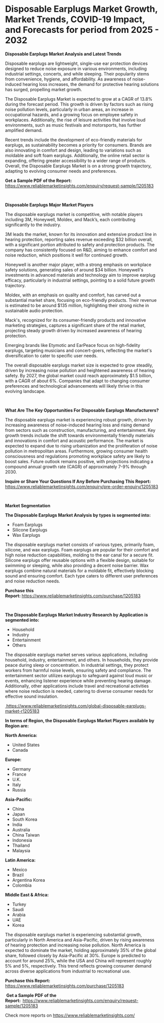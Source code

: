 <p><h1>Disposable Earplugs Market Growth, Market Trends, COVID-19 Impact, and Forecasts for period from 2025 - 2032</h1></p><p><strong>Disposable Earplugs Market Analysis and Latest Trends</strong></p>
<p><p>Disposable earplugs are lightweight, single-use ear protection devices designed to reduce noise exposure in various environments, including industrial settings, concerts, and while sleeping. Their popularity stems from convenience, hygiene, and affordability. As awareness of noise-induced hearing loss increases, the demand for protective hearing solutions has surged, propelling market growth.</p><p>The Disposable Earplugs Market is expected to grow at a CAGR of 13.8% during the forecast period. This growth is driven by factors such as rising noise pollution levels, particularly in urban areas, an increase in occupational hazards, and a growing focus on employee safety in workplaces. Additionally, the rise of leisure activities that involve loud environments, such as music festivals and motorsports, has further amplified demand.</p><p>Recent trends include the development of eco-friendly materials for earplugs, as sustainability becomes a priority for consumers. Brands are also innovating in comfort and design, leading to variations such as moldable and soft foam earplugs. Additionally, the online retail sector is expanding, offering greater accessibility to a wider range of products. Overall, the Disposable Earplugs Market is on a strong growth trajectory, adapting to evolving consumer needs and preferences.</p></p>
<p><strong>Get a Sample PDF of the Report:&nbsp;</strong> <a href="https://www.reliablemarketinsights.com/enquiry/request-sample/1205183?utm_campaign=2179&utm_medium=2&utm_source=Github&utm_content=ia&utm_term=04042025&utm_id=disposable-earplugs">https://www.reliablemarketinsights.com/enquiry/request-sample/1205183</a></p>
<p>&nbsp;</p>
<p><strong>Disposable Earplugs Major Market Players</strong></p>
<p><p>The disposable earplugs market is competitive, with notable players including 3M, Honeywell, Moldex, and Mack’s, each contributing significantly to the industry. </p><p>3M leads the market, known for its innovation and extensive product line in hearing protection, reporting sales revenue exceeding $32 billion overall, with a significant portion attributed to safety and protection products. The company has consistently focused on R&D, aiming to enhance comfort and noise reduction, which positions it well for continued growth.</p><p>Honeywell is another major player, with a strong emphasis on workplace safety solutions, generating sales of around $34 billion. Honeywell's investments in advanced materials and technology aim to improve earplug efficacy, particularly in industrial settings, pointing to a solid future growth trajectory.</p><p>Moldex, with an emphasis on quality and comfort, has carved out a substantial market share, focusing on eco-friendly products. Their revenue is estimated to be around $135 million, highlighting their strong niche in sustainable audio protection. </p><p>Mack's, recognized for its consumer-friendly products and innovative marketing strategies, captures a significant share of the retail market, projecting steady growth driven by increased awareness of hearing protection.</p><p>Emerging brands like Etymotic and EarPeace focus on high-fidelity earplugs, targeting musicians and concert-goers, reflecting the market's diversification to cater to specific user needs. </p><p>The overall disposable earplugs market size is expected to grow steadily, driven by increasing noise pollution and heightened awareness of hearing safety. By 2027, the global market could reach approximately $1.5 billion, with a CAGR of about 6%. Companies that adapt to changing consumer preferences and technological advancements will likely thrive in this evolving landscape.</p></p>
<p>&nbsp;</p>
<p><strong>What Are The Key Opportunities For Disposable Earplugs Manufacturers?</strong></p>
<p><p>The disposable earplugs market is experiencing robust growth, driven by increasing awareness of noise-induced hearing loss and rising demand from sectors such as construction, manufacturing, and entertainment. Key growth trends include the shift towards environmentally friendly materials and innovations in comfort and acoustic performance. The market is expected to expand due to rising urbanization and the proliferation of noise pollution in metropolitan areas. Furthermore, growing consumer health consciousness and regulations promoting workplace safety are likely to boost sales. Future outlook remains positive, with projections indicating a compound annual growth rate (CAGR) of approximately 7-9% through 2030.</p></p>
<p><strong>Inquire or Share Your Questions If Any Before Purchasing This Report:</strong> <a href="https://www.reliablemarketinsights.com/enquiry/pre-order-enquiry/1205183?utm_campaign=2179&utm_medium=2&utm_source=Github&utm_content=ia&utm_term=04042025&utm_id=disposable-earplugs">https://www.reliablemarketinsights.com/enquiry/pre-order-enquiry/1205183</a></p>
<p>&nbsp;</p>
<p><strong>Market Segmentation</strong></p>
<p><strong>The Disposable Earplugs Market Analysis by types is segmented into:</strong></p>
<p><ul><li>Foam Earplugs</li><li>Silicone Earplugs</li><li>Wax Earplugs</li></ul></p>
<p><p>The disposable earplugs market consists of various types, primarily foam, silicone, and wax earplugs. Foam earplugs are popular for their comfort and high noise reduction capabilities, molding to the ear canal for a secure fit. Silicone earplugs offer reusable options with a flexible design, suitable for swimming or sleeping, while also providing a decent noise barrier. Wax earplugs combine natural materials for a moldable fit, effectively blocking sound and ensuring comfort. Each type caters to different user preferences and noise reduction needs.</p></p>
<p><strong>Purchase this Report:&nbsp;</strong><a href="https://www.reliablemarketinsights.com/purchase/1205183?utm_campaign=2179&utm_medium=2&utm_source=Github&utm_content=ia&utm_term=04042025&utm_id=disposable-earplugs">https://www.reliablemarketinsights.com/purchase/1205183</a></p>
<p>&nbsp;</p>
<p><strong>The Disposable Earplugs Market Industry Research by Application is segmented into:</strong></p>
<p><ul><li>Household</li><li>Industry</li><li>Entertainment</li><li>Others</li></ul></p>
<p><p>The disposable earplugs market serves various applications, including household, industry, entertainment, and others. In households, they provide peace during sleep or concentration. In industrial settings, they protect workers from harmful noise levels, ensuring safety and compliance. The entertainment sector utilizes earplugs to safeguard against loud music or events, enhancing listener experience while preventing hearing damage. Additionally, other applications include travel and recreational activities where noise reduction is needed, catering to diverse consumer needs for effective sound insulation.</p></p>
<p><a href="https://www.reliablemarketinsights.com/global-disposable-earplugs-market-r1205183?utm_campaign=2179&utm_medium=2&utm_source=Github&utm_content=ia&utm_term=04042025&utm_id=disposable-earplugs">&nbsp;https://www.reliablemarketinsights.com/global-disposable-earplugs-market-r1205183</a></p>
<p><strong>In terms of Region, the Disposable Earplugs Market Players available by Region are:</strong></p>
<p>
    <p> <strong> North America: </strong>
        <ul>
            <li>United States</li>
            <li>Canada</li>
        </ul>
        </p> 
    <p> <strong> Europe: </strong>
        <ul>
            <li>Germany</li>
            <li>France</li>
            <li>U.K.</li>
            <li>Italy</li>
            <li>Russia</li>
        </ul>
        </p> 
    <p> <strong> Asia-Pacific: </strong>
        <ul>
            <li>China</li>
            <li>Japan</li>
            <li>South Korea</li>
            <li>India</li>
            <li>Australia</li>
            <li>China Taiwan</li>
            <li>Indonesia</li>
            <li>Thailand</li>
            <li>Malaysia</li>
        </ul>
        </p> 
    <p> <strong> Latin America: </strong>
        <ul>
            <li>Mexico</li>
            <li>Brazil</li>
            <li>Argentina Korea</li>
            <li>Colombia</li>
        </ul>
        </p> 
    <p> <strong> Middle East & Africa: </strong>
        <ul>
            <li>Turkey</li>
            <li>Saudi</li>
            <li>Arabia</li>
            <li>UAE</li>
            <li>Korea</li>
        </ul>
    </p>
    </p>
<p><p>The disposable earplugs market is experiencing substantial growth, particularly in North America and Asia-Pacific, driven by rising awareness of hearing protection and increasing noise pollution. North America is expected to dominate the market, holding approximately 35% of the global share, followed closely by Asia-Pacific at 30%. Europe is predicted to account for around 25%, while the USA and China will represent roughly 5% and 5%, respectively. This trend reflects growing consumer demand across diverse applications from industrial to recreational use.</p></p>
<p><strong>Purchase this Report: </strong><a href="https://www.reliablemarketinsights.com/purchase/1205183?utm_campaign=2179&utm_medium=2&utm_source=Github&utm_content=ia&utm_term=04042025&utm_id=disposable-earplugs">https://www.reliablemarketinsights.com/purchase/1205183</a></p>
<p>&nbsp;<strong>Get a Sample PDF of the Report:&nbsp;&nbsp;</strong><a href="https://www.reliablemarketinsights.com/enquiry/request-sample/1205183?utm_campaign=2179&utm_medium=2&utm_source=Github&utm_content=ia&utm_term=04042025&utm_id=disposable-earplugs">https://www.reliablemarketinsights.com/enquiry/request-sample/1205183</a></p>
<p><strong></strong></p>
<p>Check more reports on <a href="https://www.reliablemarketinsights.com/?utm_campaign=2179&utm_medium=2&utm_source=Github&utm_content=ia&utm_term=04042025&utm_id=disposable-earplugs">https://www.reliablemarketinsights.com/</a></p>